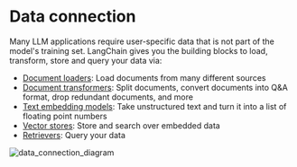 Data connection
===============

Many LLM applications require user-specific data that is not part of the model's training set. LangChain gives you the building blocks to load, transform, store and query your data via:

*   [Document loaders](/docs/modules/data_connection/document_loaders/): Load documents from many different sources
*   [Document transformers](/docs/modules/data_connection/document_transformers/): Split documents, convert documents into Q&A format, drop redundant documents, and more
*   [Text embedding models](/docs/modules/data_connection/text_embedding/): Take unstructured text and turn it into a list of floating point numbers
*   [Vector stores](/docs/modules/data_connection/vectorstores/): Store and search over embedded data
*   [Retrievers](/docs/modules/data_connection/retrievers/): Query your data

![data_connection_diagram](/assets/images/data_connection-c42d68c3d092b85f50d08d4cc171fc25.jpg)